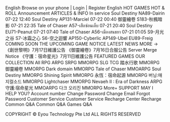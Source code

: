 English
Browse on your phone
|    Login    |    Register
English
HOT GAMES
HOT & ROLL
Announcement
ARTICLES & INFO
In service
Soul Destiny
NA89-Dairin
07-22 12:40
Soul Destiny
AP131-Marciel
07-22 00:40
御靈繪卷
S183-秋楓暗影
07-21 22:35
Tale of Chaser
A57-เสือซ่อนเล็บ
07-21 20:40
Soul Destiny
EU71-Peanut
07-21 07:40
Tale of Chaser
A56-เมืองสนธยา
07-21 01:05
S9-月光之谷
S7-冰霜之心
S6-空之迴響
AP150-Cyberlic
AP149-Ubel
EU89-Freig
COMING SOON
THE UPCOMING GAME
NOTICE
LATEST NEWS
MORE →
《創世黎明》7月17日維護公告
《御靈繪卷》7月16日合服公告
Server Merge Notice
《守護：宿命星光》7月11日維護公告
FEATURED GAMES
OUR COLLECTION
All
RPG
ARPG
SRPG
MMORPG
SLG
TCG
踏水行歌
MMORPG
御靈繪卷
MMORPG
Dark domain
MMORPG
Tale of Chaser
MMOARPG
Soul Destiny
MMORPG
Shining Spirit
MMORPG
永恆：宿命起源
MMORPG
버닝:매지컬소드
MMORPG
Lightchaser
MMORPG
Nevaeh II : Era of Darkness
ARPG
守護:宿命星光
MMOARPG
다크 오리진
MMORPG
More+
SUPPORT
MAY I HELP YOU?
Account number
Change Password Change Email Forgot Password
Customer Service
Customer Service
Recharge Center
Recharge
Common Q&A
Common Q&A Games Q&A

















































COPYRIGHT © Eyou Technology Pte Ltd
ALL RIGHTS RESERVED